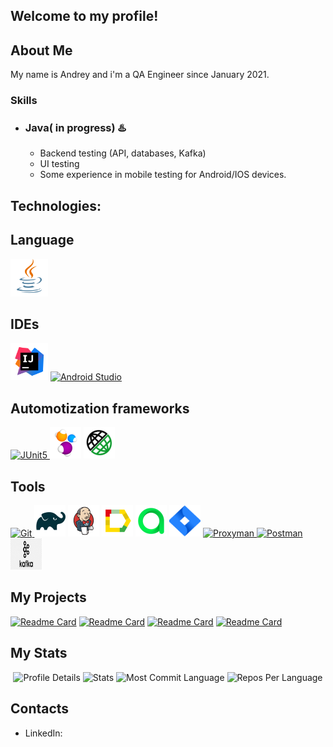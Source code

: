 ## Welcome to my profile!


## About Me
My name is Andrey and i'm a QA Engineer since January 2021. 

### Skills
- ### Java( in progress) :hotsprings: 
    - Backend testing (API, databases, Kafka)
    - UI testing
    - Some experience in mobile testing for Android/IOS devices.
  

## Technologies:

## Language
<a href="https://www.java.com/"><img src="images/logo/Java.svg" width="60" height="60"  alt="Java"/></a>

## IDEs
<a href="https://www.jetbrains.com/idea/"><img src="images/logo/Idea.svg" width="60" height="60"  alt="IDEA"/></a>
<a href="https://developer.android.com/studio"> <img src="https://cdn.jsdelivr.net/gh/devicons/devicon@latest/icons/androidstudio/androidstudio-original.svg" title="Android Studio" alt="Android Studio" width="50" height="50"/> </a> 

## Automotization frameworks
<a href="https://junit.org/junit5"> <img src="https://cdn.jsdelivr.net/gh/devicons/devicon@latest/icons/junit/junit-original.svg" title="JUnit5" alt="JUnit5" width="40" height="40"/> </a>
<a href="https://selenide.org"><img src="images/logo/Selenide.svg" title="Selenide" alt="Selenide" width="50" height="50"/></a>
<a href="https://rest-assured.io"><img src="images/logo/RestAssured.svg" title="RestAssured" alt="REST Assured" width="50" height="50"/></a>

## Tools
<a href="https://git-scm.com/"> <img src="https://cdn.jsdelivr.net/gh/devicons/devicon@latest/icons/git/git-original.svg" title="Git" alt="Git" width="40" height="40"/> </a> 
<a href="https://gradle.org"><img src="images/logo/Gradle.svg" title="Gradle" alt="Gradle" width="50" height="50"/></a>
<a href="https://www.jenkins.io"><img src="images/logo/Jenkins.svg" title="Jenkins" alt="Jenkins" width="50" height="50"/></a>
<a href="https://qameta.io/allure-report"><img src="images/logo/Allure.svg" title="Allure" alt="Allure Report" width="50" height="50"/></a>
<a href="https://qameta.io"><img src="images/logo/Allure_TO.svg" title="Allure Testops" alt="Allure_TO" width="50" height="50"/></a>
<a href="https://www.atlassian.com/software/jira"><img src="images/logo/Jira.svg" title="Jira" alt="Jira" width="50" height="50"/></a>
<a href="https://proxyman.io/"> <img src="icons/proxyman.png" title="Proxyman" alt="Proxyman" width="40" height="40"/> </a>
<a href="https://www.postman.com/"> <img src="https://cdn.jsdelivr.net/gh/devicons/devicon@latest/icons/postman/postman-original.svg" title="Postman" alt="Postman" width="50" height="50"/> </a>
<a href="https://kafka.apache.org/"><img src="images/logo/kafka.webp" title="Apache Kafka" alt="kafka" width="50" height="50"/></a>

<p align="left">


## My Projects

[![Readme Card](https://github-readme-stats.vercel.app/api/pin/?username=ZhizhkunAV&repo=sport-marafon-tests&theme=blueberry)](https://github.com/ZhizhkunAV/axe_test_work)
[![Readme Card](https://github-readme-stats.vercel.app/api/pin/?username=ZhizhkunAV&repo=chitai-gorod-tests&theme=blueberry)](https://github.com/ZhizhkunAV/demoqa-ui-api)
[![Readme Card](https://github-readme-stats.vercel.app/api/pin/?username=ZhizhkunAV&repo=wikipedia-tests&theme=blueberry)](https://github.com/ZhizhkunAV/mobile-browserstack)
[![Readme Card](https://github-readme-stats.vercel.app/api/pin/?username=ZhizhkunAV&repo=wikipedia-tests&theme=blueberry)]([https://github.com/ZhizhkunAV/mobile-browserstack](https://github.com/ZhizhkunAV/rest_api))


## My Stats
<p align="center">
  <img src="https://github-profile-summary-cards.vercel.app/api/cards/profile-details?username=ZhizhkunAV&theme=tokyonight" alt="Profile Details">
  <img src="https://github-profile-summary-cards.vercel.app/api/cards/stats?username=ZhizhkunAV&theme=tokyonight" alt="Stats">
  <img src="https://github-profile-summary-cards.vercel.app/api/cards/most-commit-language?username=ZhizhkunAV&theme=tokyonight" alt="Most Commit Language">
  <img src="https://github-profile-summary-cards.vercel.app/api/cards/repos-per-language?username=ZhizhkunAV&theme=tokyonight" alt="Repos Per Language">
</p>


## Contacts
- LinkedIn: 


